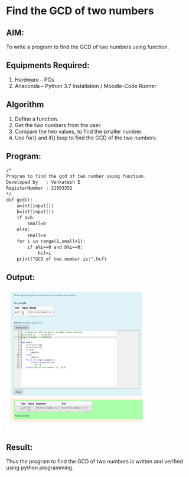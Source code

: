 # Find the GCD of two numbers
## AIM:
To write a program to find the GCD of two numbers using function.
## Equipments Required:
1. Hardware – PCs
2. Anaconda – Python 3.7 Installation / Moodle-Code Runner
## Algorithm
1. Define a function.
2. Get the two numbers from the user.
3. Compare the two values, to find the smaller number.
4. Use for() and if() loop to find the GCD of the two numbers.
## Program:
~~~
/*
Program to find the gcd of two number using function.
Developed by   : Venkatesh E
RegisterNumber : 21003352
*/
def gcd():
    a=int(input())
    b=int(input())
    if a>b:
        small=b
    else:
        small=a
    for i in range(1,small+1):
        if a%i==0 and b%i==0:
            hcf=i
    print("GCD of two number is:",hcf)
~~~
## Output:
![gcd](captueere.png)
## Result:
Thus the program to find the GCD of two numbers is written and verified using python programming.
